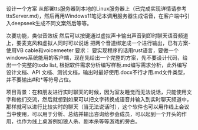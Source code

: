 设计一个方案 
从部署tts服务器到本地的Linux服务器上（已完成实现详情请参考ttsServer.md)，然后再用Windows11笔记本调用服务器生成语音，在客户端中引入deepseek生成不同文案然后等等。 

次要功能，类似音效板 
然后可以按键通过虚拟声卡输出声音到即时聊天语音频道上，要麦克风和虚拟人同时可以说话 把两个音道绑定成一个进行输出，已有方案-使用VB cable和voicemeeter 
要求： 
要实现程序的话用rust语言，要做一个windows系统能用的客户端，现在先给出一个完整的方案，先不要设计代码，给出一个完整的todo list, 根据软件需求分析编写样板.md编写需求分析，此外编写设计文档、API 文档、测试文档，输出时最好使用.docx不行才用.md文件类型，并不要输出#和*等符号占位。

项目背景：在和朋友进行实时聊天的时候，因为室友睡觉而无法说话，只能使用文字和他们交流，然后就想到如果可以把文字转换成语音并输入到实时聊天频道中，那样就可以进行比较实时的聊天（当无法说话时），这个软件也可以用作线上会议当中使用，可以用于分析、总结并输出咨询给参会成员，可以起到一个开头的作用，也作为线上桌游例如狼人杀、剧本杀等等游戏的旁白。